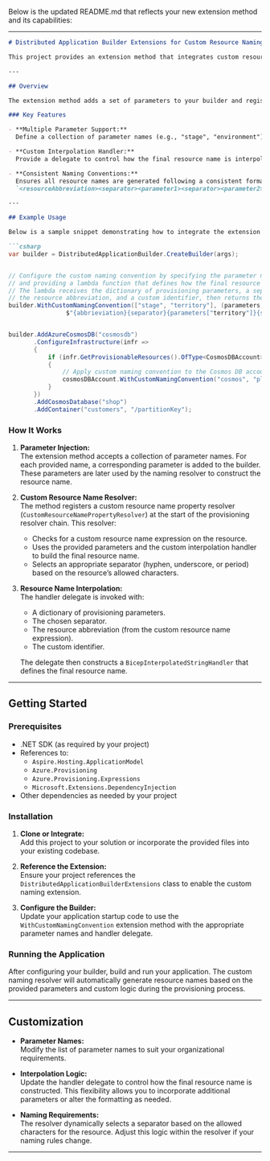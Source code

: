 Below is the updated README.md that reflects your new extension method and its capabilities:

---

```markdown
# Distributed Application Builder Extensions for Custom Resource Naming

This project provides an extension method that integrates custom resource naming conventions into your distributed application provisioning pipeline. With this approach, you can configure multiple parameters that contribute to the final resource names and supply a custom interpolation handler to generate names that adhere to your standards.

---

## Overview

The extension method adds a set of parameters to your builder and registers a custom resource name property resolver. The resolver constructs the final resource name by combining a resource abbreviation, one or more dynamic parameters, and a custom identifier. The name is then interpolated using a delegate provided by the consumer, ensuring that naming follows a consistent pattern based on allowed characters (e.g., hyphen, underscore, or period).

### Key Features

- **Multiple Parameter Support:**  
  Define a collection of parameter names (e.g., "stage", "environment") that are injected into your builder and used during name resolution.

- **Custom Interpolation Handler:**  
  Provide a delegate to control how the final resource name is interpolated. This handler receives the dynamic parameters, a chosen separator, the resource abbreviation, and a custom identifier to build the complete name.

- **Consistent Naming Conventions:**  
  Ensures all resource names are generated following a consistent format, such as:  
  `<resourceAbbreviation><separator><parameter1><separator><parameter2><separator><identifier>`

---

## Example Usage

Below is a sample snippet demonstrating how to integrate the extension method into your provisioning pipeline:

```csharp
var builder = DistributedApplicationBuilder.CreateBuilder(args);


// Configure the custom naming convention by specifying the parameter names ("stage" and "territory")
// and providing a lambda function that defines how the final resource name should be built.
// The lambda receives the dictionary of provisioning parameters, a separator string,
// the resource abbreviation, and a custom identifier, then returns the interpolated name.
builder.WithCustomNamingConvention(["stage", "territory"], (parameters, separator, abbrieviation, identifier) =>
                $"{abbrieviation}{separator}{parameters["territory"]}{separator}{parameters["stage"]}{separator}{identifier}");


builder.AddAzureCosmosDB("cosmosdb")
       .ConfigureInfrastructure(infr =>
       {
           if (infr.GetProvisionableResources().OfType<CosmosDBAccount>().SingleOrDefault() is CosmosDBAccount cosmosDBAccount)
           {
               // Apply custom naming convention to the Cosmos DB account
               cosmosDBAccount.WithCustomNamingConvention("cosmos", "playground");
           }
       })
       .AddCosmosDatabase("shop")
       .AddContainer("customers", "/partitionKey");
```

### How It Works

1. **Parameter Injection:**  
   The extension method accepts a collection of parameter names. For each provided name, a corresponding parameter is added to the builder. These parameters are later used by the naming resolver to construct the resource name.

2. **Custom Resource Name Resolver:**  
   The method registers a custom resource name property resolver (`CustomResourceNamePropertyResolver`) at the start of the provisioning resolver chain. This resolver:
   - Checks for a custom resource name expression on the resource.
   - Uses the provided parameters and the custom interpolation handler to build the final resource name.
   - Selects an appropriate separator (hyphen, underscore, or period) based on the resource’s allowed characters.

3. **Resource Name Interpolation:**  
   The handler delegate is invoked with:
   - A dictionary of provisioning parameters.
   - The chosen separator.
   - The resource abbreviation (from the custom resource name expression).
   - The custom identifier.
   
   The delegate then constructs a `BicepInterpolatedStringHandler` that defines the final resource name.

---

## Getting Started

### Prerequisites

- .NET SDK (as required by your project)
- References to:
  - `Aspire.Hosting.ApplicationModel`
  - `Azure.Provisioning`
  - `Azure.Provisioning.Expressions`
  - `Microsoft.Extensions.DependencyInjection`
- Other dependencies as needed by your project

### Installation

1. **Clone or Integrate:**  
   Add this project to your solution or incorporate the provided files into your existing codebase.

2. **Reference the Extension:**  
   Ensure your project references the `DistributedApplicationBuilderExtensions` class to enable the custom naming extension.

3. **Configure the Builder:**  
   Update your application startup code to use the `WithCustomNamingConvention` extension method with the appropriate parameter names and handler delegate.

### Running the Application

After configuring your builder, build and run your application. The custom naming resolver will automatically generate resource names based on the provided parameters and custom logic during the provisioning process.

---

## Customization

- **Parameter Names:**  
  Modify the list of parameter names to suit your organizational requirements.

- **Interpolation Logic:**  
  Update the handler delegate to control how the final resource name is constructed. This flexibility allows you to incorporate additional parameters or alter the formatting as needed.

- **Naming Requirements:**  
  The resolver dynamically selects a separator based on the allowed characters for the resource. Adjust this logic within the resolver if your naming rules change.

---
